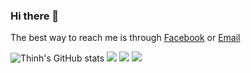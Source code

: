 ### Hi there 👋

<!-- <a href="#">
  <img align="right" src="https://github-readme-stats.vercel.app/api?username=nvsthinh&show_icons=true&theme=default">
</a>
 -->
The best way to reach me is through [Facebook](https://www.facebook.com/nvsthinh) or [Email](mailto:nguyenvansythinh.gv2003@gmail.com)

![Thinh's GitHub stats](https://github-readme-stats.vercel.app/api?username=nvsthinh&show_icons=true&theme=transparent)
![](https://raw.githubusercontent.com/nvsthinh/github-stats/master/generated/overview.svg#gh-light-mode-only)
![](https://raw.githubusercontent.com/nvsthinh/github-stats/master/generated/languages.svg#gh-dark-mode-only)
![](https://raw.githubusercontent.com/nvsthinh/github-stats/master/generated/languages.svg#gh-light-mode-only)
